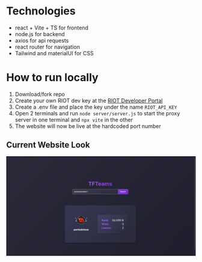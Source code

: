 # Technologies
- react + Vite + TS for frontend
- node.js for backend
- axios for api requests
- react router for navigation
- Tailwind and materialUI for CSS 


# How to run locally
1. Download/fork repo
2. Create your own RIOT dev key at the [RIOT Developer Portal](https://developer.riotgames.com)
3. Create a .env file and place the key under the name ```RIOT_API_KEY```
4. Open 2 terminals and run ```node server/server.js``` to start the proxy server in one terminal and ```npx vite``` in the other
5. The website will now be live at the hardcoded port number

## Current Website Look
![Current Website](/src/assets/wip.png)
